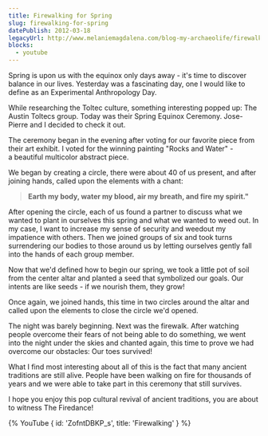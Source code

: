 ```yaml
---
title: Firewalking for Spring
slug: firewalking-for-spring
datePublish: 2012-03-18
legacyUrl: http://www.melaniemagdalena.com/blog-my-archaeolife/firewalking-for-spring
blocks:
  - youtube
---
```


Spring is upon us with the equinox only days away - it's time to discover balance in our lives. Yesterday was a fascinating day, one I would like to define as an Experimental Anthropology Day.  
  
While researching the Toltec culture, something interesting popped up: The Austin Toltecs group. Today was their Spring Equinox Ceremony. Jose-Pierre and I decided to check it out.  
  
The ceremony began in the evening after voting for our favorite piece from their art exhibit. I voted for the winning painting "Rocks and Water" - a beautiful multicolor abstract piece.  
  
We began by creating a circle, there were about 40 of us present, and after joining hands, called upon the elements with a chant:  

> **Earth my body, water my blood, air my breath, and fire my spirit."**

After opening the circle, each of us found a partner to discuss what we wanted to plant in ourselves this spring and what we wanted to weed out. In my case, I want to increase my sense of security and weedout my impatience with others. Then we joined groups of six and took turns surrendering our bodies to those around us by letting ourselves gently fall into the hands of each group member.  
  
Now that we'd defined how to begin our spring, we took a little pot of soil from the center altar and planted a seed that symbolized our goals. Our intents are like seeds - if we nourish them, they grow!  
  
Once again, we joined hands, this time in two circles around the altar and called upon the elements to close the circle we'd opened.  

The night was barely beginning. Next was the firewalk. After watching people overcome their fears of not being able to do something, we went into the night under the skies and chanted again, this time to prove we had overcome our obstacles: Our toes survived!  
  
What I find most interesting about all of this is the fact that many ancient traditions are still alive. People have been walking on fire for thousands of years and we were able to take part in this ceremony that still survives.  
  
I hope you enjoy this pop cultural revival of ancient traditions, you are about to witness The Firedance!

{% YouTube {
  id: 'ZofntDBKP_s',
  title: 'Firewalking'
} %}
